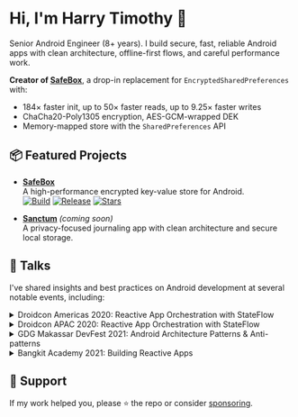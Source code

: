 # Hi, I'm Harry Timothy 👋

Senior Android Engineer (8+ years). I build secure, fast, reliable Android apps with clean architecture, offline-first flows, and careful performance work.

**Creator of [**SafeBox**](https://github.com/harrytmthy/safebox)**, a drop-in replacement for `EncryptedSharedPreferences` with:
- 184× faster init, up to 50× faster reads, up to 9.25× faster writes
- ChaCha20-Poly1305 encryption, AES-GCM-wrapped DEK
- Memory-mapped store with the `SharedPreferences` API

## 📦 Featured Projects

- **[SafeBox](https://github.com/harrytmthy/safebox)**  
  A high-performance encrypted key-value store for Android.  
  [![Build](https://img.shields.io/github/actions/workflow/status/harrytmthy/safebox/ci.yml?branch=main&label=build&logo=githubactions&logoColor=white&style=flat-square)](https://github.com/harrytmthy/safebox/actions)
  [![Release](https://img.shields.io/github/v/release/harrytmthy/safebox?label=release&color=orange&style=flat-square)](https://github.com/harrytmthy/safebox/releases)
  [![Stars](https://img.shields.io/github/stars/harrytmthy/safebox?style=flat-square)](https://github.com/harrytmthy/safebox/stargazers)

- **[Sanctum](https://github.com/harrytmthy/sanctum)** *(coming soon)*  
  A privacy-focused journaling app with clean architecture and secure local storage.

## 🎤 Talks

I've shared insights and best practices on Android development at several notable events, including:

<details>
  <summary>Droidcon Americas 2020: Reactive App Orchestration with StateFlow</summary>
  <br/>
  <img src="assets/droidcon-americas.png" alt="Droidcon Americas" width="400"/>
</details>

<details>
  <summary>Droidcon APAC 2020: Reactive App Orchestration with StateFlow</summary>
  <br/>
  <img src="assets/droidcon-apac.png" alt="Droidcon APAC" width="400"/>
</details>

<details>
  <summary>GDG Makassar DevFest 2021: Android Architecture Patterns & Anti-patterns</summary>
  <br/>
  <img src="assets/devfest-2021.png" alt="DevFest 2021" width="600"/>
</details>

<details>
  <summary>Bangkit Academy 2021: Building Reactive Apps</summary>
  <br/>
  <img src="assets/bangkit.png" alt="Bangkit" width="600"/>
</details>

## 🤝 Support

If my work helped you, please ⭐️ the repo or consider [sponsoring](https://github.com/sponsors/harrytmthy).
